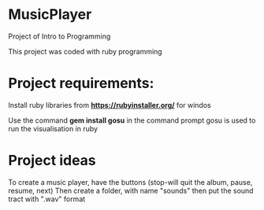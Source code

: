 # MusicPlayer
Project of Intro to Programming

This project was coded with ruby programming

# Project requirements:

Install ruby libraries from **https://rubyinstaller.org/** for windos

Use the command **gem install gosu** in the command prompt
gosu is used to run the visualisation in ruby

# Project ideas
To create a music player, have the buttons (stop-will quit the album, pause, resume, next)
Then create a folder, with name "sounds" then put the sound tract with ".wav" format 

